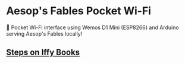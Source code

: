 # Aesop's Fables Pocket Wi-Fi
🛜 Pocket Wi-Fi interface using Wemos D1 Mini (ESP8266) and Arduino serving Aesop's Fables locally!

## [Steps on Iffy Books](https://iffybooks.net/wp-content/uploads/zines/Iffy_Books_Pocket_Wifi_Portal_Zine_print.pdf)
